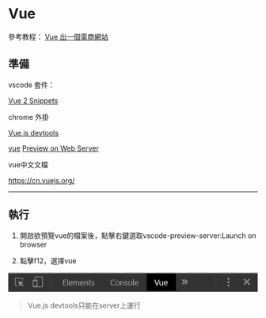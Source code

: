 # Vue

參考教程：
[Vue 出一個電商網站](https://www.udemy.com/vue-hexschool/learn/v4/content)

## 準備

vscode 套件：

[Vue 2 Snippets](https://marketplace.visualstudio.com/items?itemName=hollowtree.vue-snippets)

chrome 外掛

[Vue.js devtools](https://chrome.google.com/webstore/detail/vuejs-devtools/nhdogjmejiglipccpnnnanhbledajbpd)

[vue](https://marketplace.visualstudio.com/items?itemName=liuji-jim.vue)
[Preview on Web Server](https://marketplace.visualstudio.com/items?itemName=yuichinukiyama.vscode-preview-server)

vue中文文檔

https://cn.vuejs.org/

---

## 執行

1. 開啟欲預覽vue的檔案後，點擊右鍵選取vscode-preview-server:Launch on browser

2. 點擊f12，選擇vue

![](Image-20180815173048.png)


> Vue.js devtools只能在server上運行